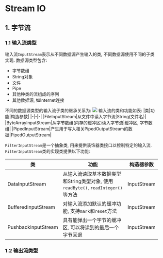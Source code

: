 # Stream IO
## 1. 字节流
### 1.1 输入流类型
输入流`InputStream`表示从不同数据源产生输入的类, 不同数据源使用不同的子类实现. 数据源类型包含:
- 字节数组
- String对象
- 文件
- Pipe
- 其他种类的流组成的序列
- 其他数据源, 如Internet连接

不同的数据源类型的输入流子类的继承关系为:
  ![](https://i.loli.net/2021/05/08/d1VxgYJKAOnRas3.png)
输入流的类和功能如表:
|类|功能|构造参数|
|-|-|-|
|FileInputStream|从文件中读入字节流|String(文件名)|
|ByteArrayInputStream|从字节数组(内存的缓冲区)读入字节流|缓冲区, 字节数组|
|PipedInputStream|产生用于写入相关PipedOutputStream的数据|PipedOutputStream|

`FilterInputStream`是一个抽象类, 用来提供装饰器类接口以控制特定的输入流. `FilterInputStream`类的实现类提供以下功能:

|类|功能|构造器参数|
|--|--|--|
|DataInputStream|从输入流读取基本数据类型和String类型对象, 使用`readByte()`, `readInteger()`等方法|InputStream|
|BufferedInputStream|对输入流添加默认的缓冲功能, 支持`mark`和`reset`方法|InputStream|
|PushbackInputStream|具有能弹出一个字节的缓冲区, 可以将读到的最后一个字节回退|InputStream|

### 1.2 输出流类型